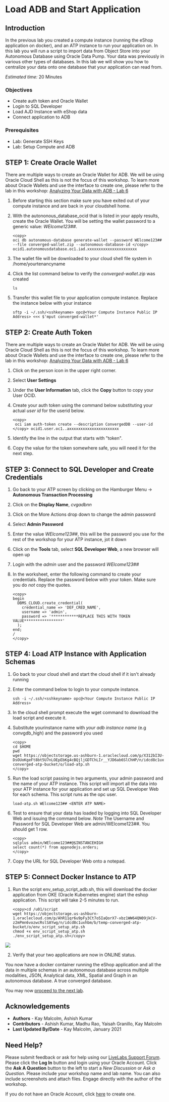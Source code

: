 # Load ADB and Start Application

## Introduction
In the previous lab you created a compute instance (running the eShop application on docker), and an ATP instance to run your application on.  In this lab you will run a script to import data from Object Store into your Autonomous Database using Oracle Data Pump.  Your data was previously in various other types of databases.  In this lab we will show you how to centralize your data onto one database that your application can read from.

*Estimated time:* 20 Minutes

### Objectives
- Create auth token and Oracle Wallet 
- Login to SQL Developer
- Load AJD Instance with eShop data
- Connect application to ADB

### Prerequisites
- Lab: Generate SSH Keys
- Lab: Setup Compute and ADB

## **STEP 1:** Create Oracle Wallet
There are multiple ways to create an Oracle Wallet for ADB.  We will be using Oracle Cloud Shell as this is not the focus of this workshop.  To learn more about Oracle Wallets and use the interface to create one, please refer to the lab in this workshop: [Analyzing Your Data with ADB - Lab 6](https://apexapps.oracle.com/pls/apex/dbpm/r/livelabs/view-workshop?p180_id=553)

1.  Before starting this section make sure you have exited out of your compute instance and are back in your cloudshell home.  
2.  With the autononous\_database\_ocid that is listed in your apply results, create the Oracle Wallet. You will be setting the wallet password to a generic value:  *WElcome123##*.  
   
      ````
      <copy>
      oci db autonomous-database generate-wallet --password WElcome123## --file converged-wallet.zip --autonomous-database-id </copy> ocid1.autonomousdatabase.oc1.iad.xxxxxxxxxxxxxxxxxxxxxx
      ````
3.  The wallet file will be downloaded to your cloud shell file system in /home/yourtenancyname
4.  Click the list command below to verify the *converged-wallet.zip* was created
   
      ````
      ls
      ````
5.  Transfer this wallet file to your application compute instance.  Replace the instance below with your instance 

    ````
    sftp -i ~/.ssh/<sshkeyname> opc@<Your Compute Instance Public IP Address> <<< $'mput converged-wallet*' 
    ````


## **STEP 2:** Create Auth Token
There are multiple ways to create an Oracle Wallet for ADB.  We will be using Oracle Cloud Shell as this is not the focus of this workshop.  To learn more about Oracle Wallets and use the interface to create one, please refer to the lab in this workshop: [Analyzing Your Data with ADB - Lab 6](https://apexapps.oracle.com/pls/apex/dbpm/r/livelabs/view-workshop?p180_id=553)

1.  Click on the person icon in the upper right corner.
2.  Select **User Settings**
3.  Under the **User Information** tab, click the **Copy** button to copy your User OCID.
4.  Create your auth token using the command below substituting your actual *user id* for the userid below.
   
      ````
      <copy>
       oci iam auth-token create --description ConvergedDB --user-id </copy> ocid1.user.oc1..axxxxxxxxxxxxxxxxxxxxxx
      ````
5.  Identify the line in the output that starts with "token".
6.  Copy the value for the token somewhere safe, you will need it for the next step.


## **STEP 3:** Connect to SQL Developer and Create Credentials
1.  Go back to your ATP screen by clicking on the Hamburger Menu -> **Autonomous Transaction Processing**
2.  Click on the **Display Name**, *cvgadbnn*
3.  Click on the More Actions drop down to change the admin password
4.  Select **Admin Password**
5.  Enter the value *WElcome123##*, this will be the password you use for the rest of the workshop for your ATP instance, jot it down
6.  Click on the **Tools** tab, select **SQL Developer Web**, a new browser will open up
7.  Login with the *admin* user and the password *WElcome123##* 
8.  In the worksheet, enter the following command to create your credentials.  Replace the password below with your token. Make sure you do *not* copy the quotes.
   
    ````
    <copy>
    begin
      DBMS_CLOUD.create_credential(
        credential_name => 'DEF_CRED_NAME',
        username => 'admin',
        password => '************REPLACE THIS WITH TOKEN VALUE*****************'
      );
    end;
    /
    </copy>
    ````

## **STEP 4:**  Load ATP Instance with Application Schemas
1. Go back to your cloud shell and start the cloud shell if it isn't already running
2. Enter the command below to login to your compute instance.    

    ````
    ssh -i ~/.ssh/<sshkeyname> opc@<Your Compute Instance Public IP Address>
    ````
3. In the cloud shell prompt execute the wget command to download the load script and execute it.  
4. Substitute yourinstance name with *your adb instance name* (e.g convgdb_high) and the password you used

      ````
      <copy>
      cd $HOME
      pwd
      wget https://objectstorage.us-ashburn-1.oraclecloud.com/p/X312bI3U-DsOUoKgeFt8bt5U7nLOEpEbKg4cBQjljGDTChLIr__YJD6ab6SlChHP/n/idcd8c1uxhbm/b/temp-converged-atp-bucket/o/load-atp.sh
      </copy>
      ````

5.   Run the load script passing in two arguments, your admin password and the name of your ATP instance.  This script will import all the data into your ATP instance for your application and set up SQL Developer Web for each schema.  This script runs as the opc user.  
   
      ``` 
      load-atp.sh WElcome123## <ENTER ATP NAME> 
      ```
6.  Test to ensure that your data has loaded by logging into SQL Developer Web and issuing the command below. *Note* The Username and Password for SQL Developer Web are admin/WElcome123##. You should get 1 row.  

      ````
      <copy>
      sqlplus admin/WElcome123##@$INSTANCEHIGH
      select count(*) from appnodejs.orders;
      </copy>
      ````
7. Copy the URL for SQL Developer Web onto a notepad.

## **STEP 5:**  Connect Docker Instance to ATP

1.  Run the script env\_setup\_script\_adb.sh, this will download the docker application from OKE (Oracle Kubernetes engine) start the eshop application. This script will take 2-5 minutes to run.

      ````
      <copy>cd /u01/script
      wget https://objectstorage.us-ashburn-1.oraclecloud.com/p/AhR11qr6u9pFy3Ct7o5IaQorX7-xbz1WW64QN09jkCV-z2mPmn6vozwcRslSAYwg/n/idcd8c1uxhbm/b/temp-converged-atp-bucket/o/env_script_setup_atp.sh
      chmod +x env_script_setup_atp.sh
      ./env_script_setup_atp.sh</copy>
      ````
   ![](./images/app-available.png " ")

2.  Verify that your two applications are now in ONLINE status.

You now have a docker container running the eShop application and all the data in multiple schemas in an autonomous database across multiple modalities, JSON, Analytical data, XML, Spatial and Graph in an autonomous database.  A true converged database.

You may now [proceed to the next lab](#next).

## Acknowledgements
* **Authors** - Kay Malcolm, Ashish Kumar
* **Contributors** - Ashish Kumar, Madhu Rao, Yaisah Granillo, Kay Malcolm
* **Last Updated By/Date** - Kay Malcolm, January 2021

## Need Help?
Please submit feedback or ask for help using our [LiveLabs Support Forum](https://community.oracle.com/tech/developers/categories/converged-database). Please click the **Log In** button and login using your Oracle Account. Click the **Ask A Question** button to the left to start a *New Discussion* or *Ask a Question*.  Please include your workshop name and lab name.  You can also include screenshots and attach files.  Engage directly with the author of the workshop.

If you do not have an Oracle Account, click [here](https://profile.oracle.com/myprofile/account/create-account.jspx) to create one.

